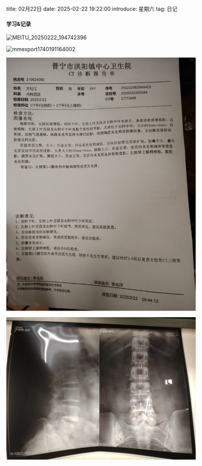 title: 02月22日
date: 2025-02-22 19:22:00
introduce: 星期六
tag: 日记

#### 学习&记录
![MEITU_20250222_194742396](/static/img/2025/02/22/MEITU_20250222_194742396.jpg)

![mmexport1740191164002](/static/img/2025/02/22/mmexport1740191164002.jpg)

![mmexport1740191177483](/static/img/2025/02/22/mmexport1740191177483.jpg)

![mmexport1740215921804](/static/img/2025/02/22/mmexport1740215921804.jpg)

